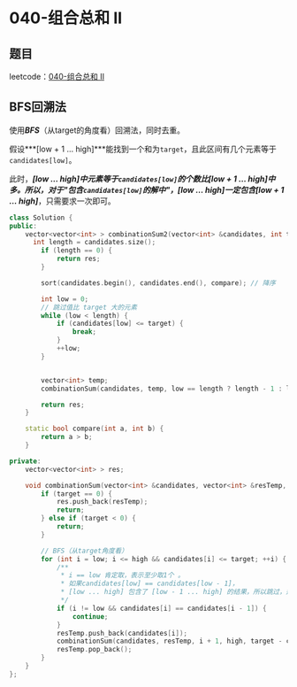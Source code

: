 # 040-组合总和 II

## 题目

leetcode：[040-组合总和 II](https://leetcode-cn.com/problems/combination-sum-ii/)

## BFS回溯法

使用***BFS***（从target的角度看）回溯法，同时去重。

假设***[low + 1 … high]***能找到一个和为`target`，且此区间有几个元素等于`candidates[low]`。

此时，***[low … high]***中元素等于`candidates[low]`的个数比***[low + 1 … high]***中多。所以，对于"包含`candidates[low]`的解中"，***[low … high]***一定包含***[low + 1 … high]***，只需要求一次即可。

```c++
class Solution {
public:
    vector<vector<int> > combinationSum2(vector<int> &candidates, int target) {
      int length = candidates.size();
        if (length == 0) {
            return res;
        }

        sort(candidates.begin(), candidates.end(), compare); // 降序

        int low = 0;
        // 跳过值比 target 大的元素
        while (low < length) {
            if (candidates[low] <= target) {
                break;
            }
            ++low;
        }


        vector<int> temp;
        combinationSum(candidates, temp, low == length ? length - 1 : low, length - 1, target);

        return res;
    }

    static bool compare(int a, int b) {
        return a > b;
    }

private:
    vector<vector<int> > res;

    void combinationSum(vector<int> &candidates, vector<int> &resTemp, int low, int high, int target) {
        if (target == 0) {
            res.push_back(resTemp);
            return;
        } else if (target < 0) {
            return;
        }        

        // BFS（从target角度看）
        for (int i = low; i <= high && candidates[i] <= target; ++i) {
            /**
             * i == low 肯定取，表示至少取1个 。
             * 如果candidates[low] == candidates[low - 1]，
             * [low ... high] 包含了 [low - 1 ... high] 的结果，所以跳过，达到去重的效果
             */
            if (i != low && candidates[i] == candidates[i - 1]) {
                continue;
            }
            resTemp.push_back(candidates[i]);
            combinationSum(candidates, resTemp, i + 1, high, target - candidates[i]);
            resTemp.pop_back();
        }
    }
};
```

